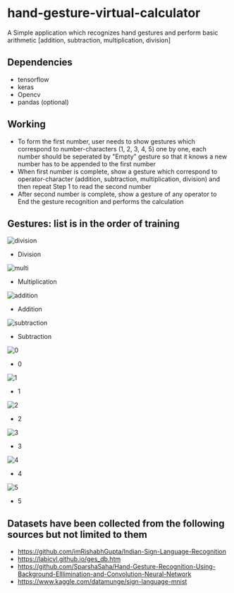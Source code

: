 # hand-gesture-virtual-calculator
A Simple application which recognizes hand gestures and perform basic arithmetic [addition, subtraction, multiplication, division]

## Dependencies
* tensorflow
* keras
* Opencv 
* pandas (optional)

## Working
* To form the first number, user needs to show gestures which correspond to number-characters (1, 2, 3, 4, 5) one by one, each number should be seperated by "Empty" gesture so that it knows a new number has to be appended to the first number
* When first number is complete, show a gesture which correspond to operator-character (addition, subtraction, multiplication, division) and then repeat Step 1 to read the second number
* After second number is complete, show a gesture of any operator to End the gesture recognition and performs the calculation

## Gestures: list is in the order of training
![division](https://user-images.githubusercontent.com/31381335/115984242-9d3a9500-a5c3-11eb-9183-c0992b60e3c8.jpg)
* Division


![multi](https://user-images.githubusercontent.com/31381335/115984396-93fdf800-a5c4-11eb-8ed3-e18b9bb0f54b.jpg)
* Multiplication


![addition](https://user-images.githubusercontent.com/31381335/115984415-9c563300-a5c4-11eb-974c-a989481ecef3.jpg)
* Addition


![subtraction](https://user-images.githubusercontent.com/31381335/115984517-14bcf400-a5c5-11eb-8567-bcfb3725ffc1.jpg)
* Subtraction


![0](https://user-images.githubusercontent.com/31381335/115984440-abd57c00-a5c4-11eb-80cb-4a9c4873cc38.jpg)
* 0


![1](https://user-images.githubusercontent.com/31381335/115984489-f8b95280-a5c4-11eb-8c86-e8e07cc463f0.jpg)
* 1


![2](https://user-images.githubusercontent.com/31381335/115984497-fe169d00-a5c4-11eb-8b93-668b4cde2d52.jpg)
* 2


![3](https://user-images.githubusercontent.com/31381335/115984450-c14aa600-a5c4-11eb-916a-3fa992da077a.JPG)
* 3


![4](https://user-images.githubusercontent.com/31381335/115984456-c60f5a00-a5c4-11eb-9fa3-9ce2ce6d42ab.JPG)
* 4


![5](https://user-images.githubusercontent.com/31381335/115984462-cb6ca480-a5c4-11eb-8f4c-09280742444d.JPG)
* 5


## Datasets have been collected from the following sources but not limited to them 
* https://github.com/imRishabhGupta/Indian-Sign-Language-Recognition
* https://labicvl.github.io/ges_db.htm
* https://github.com/SparshaSaha/Hand-Gesture-Recognition-Using-Background-Elllimination-and-Convolution-Neural-Network
* https://www.kaggle.com/datamunge/sign-language-mnist
